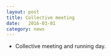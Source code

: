 ```yaml
---
layout: post
title: Collective meeting
date:   2016-03-01
category: news
---
```


* Collective meeting and running day.